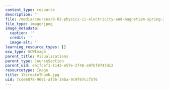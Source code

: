 ```yaml
---
content_type: resource
description: ''
file: /media/courses/8-02-physics-ii-electricity-and-magnetism-spring-2007/7cde68789691af3636ba9c9f67ccf5f6_15createThumb.jpg
file_type: image/jpeg
image_metadata:
  caption: ''
  credit: ''
  image-alt: ''
learning_resource_types: []
ocw_type: OCWImage
parent_title: Visualizations
parent_type: CourseSection
parent_uid: ea1fcef1-1143-e57e-2f48-a97bf8747dc2
resourcetype: Image
title: 15createThumb.jpg
uid: 7cde6878-9691-af36-36ba-9c9f67ccf5f6
---
```

